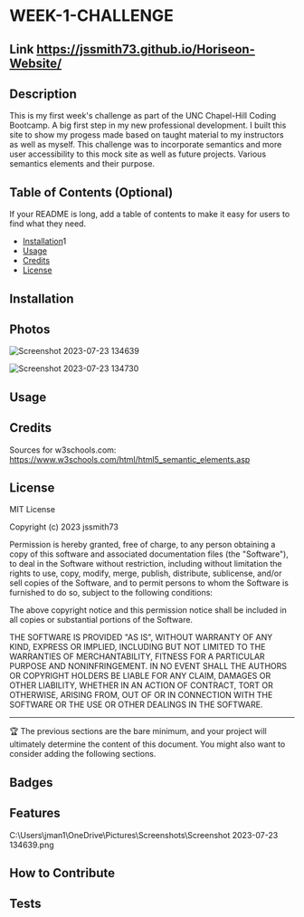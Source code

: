 # WEEK-1-CHALLENGE

## Link https://jssmith73.github.io/Horiseon-Website/

## Description


This is my first week's challenge as part of the UNC Chapel-Hill Coding Bootcamp. A big first step in my new professional development.
I built this site to show my progess made based on taught material to my instructors as well as myself.
This challenge was to incorporate semantics and more user accessibility to this mock site as well as future projects.
Various semantics elements and their purpose.

## Table of Contents (Optional)

If your README is long, add a table of contents to make it easy for users to find what they need.

- [Installation](#installation)1    
- [Usage](#usage)
- [Credits](#credits)
- [License](#license)

## Installation


## Photos


![Screenshot 2023-07-23 134639](https://github.com/jssmith73/Week-1-Challenge/assets/135924397/e0fbaade-c3b3-44d8-905f-a194650be176)

![Screenshot 2023-07-23 134730](https://github.com/jssmith73/Week-1-Challenge/assets/135924397/eb2db73e-c309-4743-8849-432f9135b044)


## Usage


## Credits

Sources for w3schools.com: 
https://www.w3schools.com/html/html5_semantic_elements.asp

## License

MIT License

Copyright (c) 2023 jssmith73

Permission is hereby granted, free of charge, to any person obtaining a copy
of this software and associated documentation files (the "Software"), to deal
in the Software without restriction, including without limitation the rights
to use, copy, modify, merge, publish, distribute, sublicense, and/or sell
copies of the Software, and to permit persons to whom the Software is
furnished to do so, subject to the following conditions:

The above copyright notice and this permission notice shall be included in all
copies or substantial portions of the Software.

THE SOFTWARE IS PROVIDED "AS IS", WITHOUT WARRANTY OF ANY KIND, EXPRESS OR
IMPLIED, INCLUDING BUT NOT LIMITED TO THE WARRANTIES OF MERCHANTABILITY,
FITNESS FOR A PARTICULAR PURPOSE AND NONINFRINGEMENT. IN NO EVENT SHALL THE
AUTHORS OR COPYRIGHT HOLDERS BE LIABLE FOR ANY CLAIM, DAMAGES OR OTHER
LIABILITY, WHETHER IN AN ACTION OF CONTRACT, TORT OR OTHERWISE, ARISING FROM,
OUT OF OR IN CONNECTION WITH THE SOFTWARE OR THE USE OR OTHER DEALINGS IN THE
SOFTWARE.


---

🏆 The previous sections are the bare minimum, and your project will ultimately determine the content of this document. You might also want to consider adding the following sections.

## Badges


## Features



C:\Users\jman1\OneDrive\Pictures\Screenshots\Screenshot 2023-07-23 134639.png

## How to Contribute


## Tests

